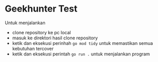 # Geekhunter Test
Untuk menjalankan
- clone repository ke pc local 
- masuk ke direktori hasil clone repository
- ketik dan eksekusi perinhah `go mod tidy` untuk memastikan semua kebutuhan tercover
- ketik dan eksekusi perintah `go run .` untuk menjalankan program
